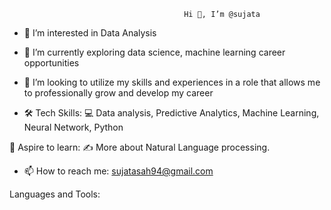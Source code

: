                                            Hi 👋, I’m @sujata
- 👀 I’m interested in Data Analysis

- 🌱 I’m currently exploring data science, machine learning career opportunities

- 💞️ I’m looking to utilize my skills and experiences in a role that allows me to professionally grow and develop my career

- 🛠 Tech Skills: 💻 Data analysis, Predictive Analytics, Machine Learning, Neural Network, Python

🔭 Aspire to learn: ✍️ More about Natural Language processing.

- 📫 How to reach me: sujatasah94@gmail.com

<!---
sujatasahoo/sujatasahoo is a ✨ special ✨ repository because its `README.md` (this file) appears on your GitHub profile.
You can click the Preview link to take a look at your changes.
--->
Languages and Tools:
